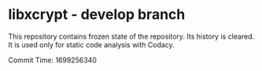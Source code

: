 # libxcrypt - develop branch

This repository contains frozen state of the repository.
Its history is cleared. It is used only for static code
analysis with Codacy.

Commit Time: 1699256340